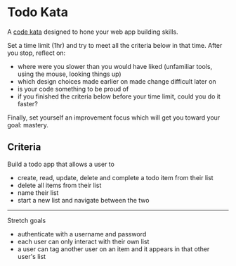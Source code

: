 # Todo Kata

A [code kata](https://en.wikipedia.org/wiki/Kata_(programming)) designed to hone your web app building skills.

Set a time limit (1hr) and try to meet all the criteria below in that time.
After you stop, reflect on:
* where were you slower than you would have liked (unfamiliar tools, using the mouse, looking things up)
* which design choices made earlier on made change difficult later on
* is your code something to be proud of
* if you finished the criteria below before your time limit, could you do it faster?

Finally, set yourself an improvement focus which will get you toward your goal: mastery.

## Criteria

Build a todo app that allows a user to
* create, read, update, delete and complete a todo item from their list
* delete all items from their list
* name their list
* start a new list and navigate between the two

---
Stretch goals
* authenticate with a username and password
* each user can only interact with their own list
* a user can tag another user on an item and it appears in that other user's list
